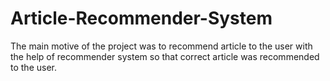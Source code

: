 # Article-Recommender-System

The main motive of the project was to recommend article to the user with the help of recommender system so that correct article was recommended to the user.	
